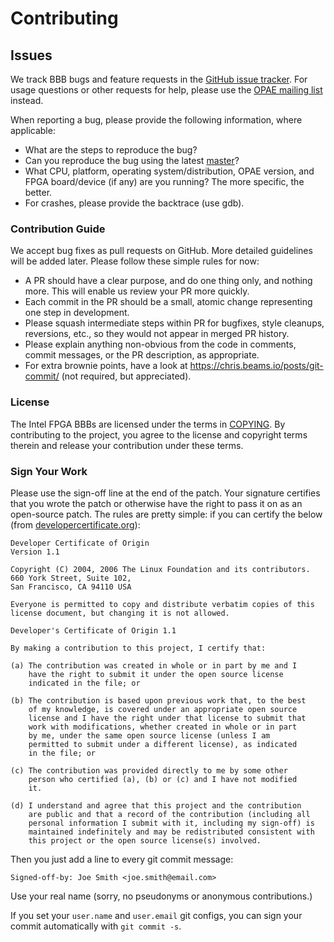 # Contributing

## Issues

We track BBB bugs and feature requests in the [GitHub issue
tracker](https://github.com/OPAE/intel-fpga-bbb/issues). For usage questions or
other requests for help, please use the [OPAE mailing
list](https://lists.01.org/mailman/listinfo/opae) instead.

When reporting a bug, please provide the following information, where
applicable:

* What are the steps to reproduce the bug?
* Can you reproduce the bug using the latest [master](https://github.com/OPAE/intel-fpga-bbb/tree/master)?
* What CPU, platform, operating system/distribution, OPAE version, and FPGA board/device (if any) are you running? The more specific, the better.
* For crashes, please provide the backtrace (use gdb).

### Contribution Guide

We accept bug fixes as pull requests on GitHub. More detailed guidelines will be
added later. Please follow these simple rules for now:

* A PR should have a clear purpose, and do one thing only, and nothing more. This will enable us review your PR more quickly.
* Each commit in the PR should be a small, atomic change representing one step in development.
* Please squash intermediate steps within PR for bugfixes, style cleanups, reversions, etc., so they would not appear in merged PR history.
* Please explain anything non-obvious from the code in comments, commit messages, or the PR description, as appropriate.
* For extra brownie points, have a look at https://chris.beams.io/posts/git-commit/ (not required, but appreciated).

### License

The Intel FPGA BBBs are licensed under the terms in
[COPYING](https://github.com/OPAE/intel-fpga-bbb/blob/master/COPYING). By
contributing to the project, you agree to the license and copyright terms
therein and release your contribution under these terms.

### Sign Your Work

Please use the sign-off line at the end of the patch. Your signature
certifies that you wrote the patch or otherwise have the right to pass it on
as an open-source patch. The rules are pretty simple: if you can certify
the below (from [developercertificate.org](http://developercertificate.org/)):

```
Developer Certificate of Origin
Version 1.1

Copyright (C) 2004, 2006 The Linux Foundation and its contributors.
660 York Street, Suite 102,
San Francisco, CA 94110 USA

Everyone is permitted to copy and distribute verbatim copies of this
license document, but changing it is not allowed.

Developer's Certificate of Origin 1.1

By making a contribution to this project, I certify that:

(a) The contribution was created in whole or in part by me and I
    have the right to submit it under the open source license
    indicated in the file; or

(b) The contribution is based upon previous work that, to the best
    of my knowledge, is covered under an appropriate open source
    license and I have the right under that license to submit that
    work with modifications, whether created in whole or in part
    by me, under the same open source license (unless I am
    permitted to submit under a different license), as indicated
    in the file; or

(c) The contribution was provided directly to me by some other
    person who certified (a), (b) or (c) and I have not modified
    it.

(d) I understand and agree that this project and the contribution
    are public and that a record of the contribution (including all
    personal information I submit with it, including my sign-off) is
    maintained indefinitely and may be redistributed consistent with
    this project or the open source license(s) involved.
```

Then you just add a line to every git commit message:

    Signed-off-by: Joe Smith <joe.smith@email.com>

Use your real name (sorry, no pseudonyms or anonymous contributions.)

If you set your `user.name` and `user.email` git configs, you can sign your
commit automatically with `git commit -s`.
